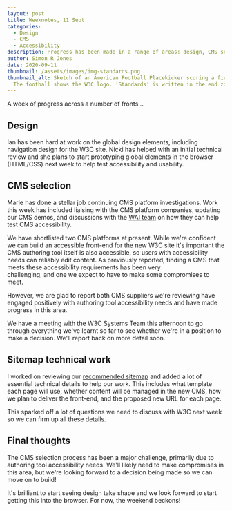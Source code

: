 ```yaml
---
layout: post
title: Weeknotes, 11 Sept
categories:
  - Design
  - CMS
  - Accessibility
description: Progress has been made in a range of areas: design, CMS selection and sitemap technical work
author: Simon R Jones
date: 2020-09-11
thumbnail: /assets/images/img-standards.png
thumbnail_alt: Sketch of an American Football Placekicker scoring a field goal.
  The football shows the W3C logo. 'Standards' is written in the end zone.
---
```


A week of progress across a number of fronts...

## Design

Ian has been hard at work on the global design elements, including navigation design for the W3C site. Nicki has helped with 
an initial technical review and she plans to start prototyping global elements in the browser (HTML/CSS) next week to 
help test accessibility and usability. 

## CMS selection

Marie has done a stellar job continuing CMS platform investigations. Work this week has included liaising with the CMS platform 
companies, updating our CMS demos, and discussions with the [WAI team](https://www.w3.org/WAI/) on how they can help test CMS accessibility.  

We have shortlisted two CMS platforms at present. While we're confident we can build an accessible front-end
for the new W3C site it's important the CMS authoring tool itself is also accessible, so users with accessibility needs 
can reliably edit content. As previously reported, finding a CMS that meets these accessibility requirements has been very  
challenging, and one we expect to have to make some compromises to meet.

However, we are glad to report both CMS suppliers we're reviewing have engaged positively with authoring tool accessibility 
needs and have made progress in this area. 

We have a meeting with the W3C Systems Team this afternoon to go through everything we've learnt so far to see whether 
we're in a position to make a decision. We'll report back on more detail soon.  

## Sitemap technical work

I worked on reviewing our [recommended sitemap](https://docs.google.com/spreadsheets/d/1a9pm5HWzcidtLPCeFRz4F0Ir4TT3oOK54FlEEd3IXUE/view#gid=315005175) 
and added a lot of essential technical details to help our work. This includes what template each page will use, whether 
content will be managed in the new CMS, how we plan to deliver the front-end, and the proposed new URL for each page.

This sparked off a lot of questions we need to discuss with W3C next week so we can firm up all these details. 

## Final thoughts

The CMS selection process has been a major challenge, primarily due to authoring tool accessibility needs. We'll likely 
need to make compromises in this area, but we're looking forward to a decision being made so we can move on to build!

It's brilliant to start seeing design take shape and we look forward to start getting this into the browser. For now, the weekend beckons!
